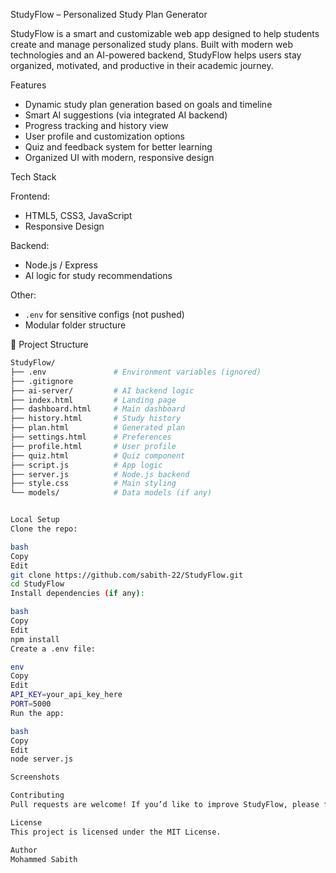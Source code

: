 StudyFlow – Personalized Study Plan Generator

StudyFlow is a smart and customizable web app designed to help students create and manage personalized study plans. Built with modern web technologies and an AI-powered backend, StudyFlow helps users stay organized, motivated, and productive in their academic journey.

Features
-  Dynamic study plan generation based on goals and timeline  
-  Smart AI suggestions (via integrated AI backend)  
-  Progress tracking and history view  
-  User profile and customization options  
-  Quiz and feedback system for better learning  
-  Organized UI with modern, responsive design

Tech Stack

Frontend:
- HTML5, CSS3, JavaScript
- Responsive Design

Backend:
- Node.js / Express
- AI logic for study recommendations

Other:
- `.env` for sensitive configs (not pushed)
- Modular folder structure


📂 Project Structure

```bash
StudyFlow/
├── .env               # Environment variables (ignored)
├── .gitignore
├── ai-server/         # AI backend logic
├── index.html         # Landing page
├── dashboard.html     # Main dashboard
├── history.html       # Study history
├── plan.html          # Generated plan
├── settings.html      # Preferences
├── profile.html       # User profile
├── quiz.html          # Quiz component
├── script.js          # App logic
├── server.js          # Node.js backend
├── style.css          # Main styling
└── models/            # Data models (if any)


Local Setup
Clone the repo:

bash
Copy
Edit
git clone https://github.com/sabith-22/StudyFlow.git
cd StudyFlow
Install dependencies (if any):

bash
Copy
Edit
npm install
Create a .env file:

env
Copy
Edit
API_KEY=your_api_key_here
PORT=5000
Run the app:

bash
Copy
Edit
node server.js

Screenshots

Contributing
Pull requests are welcome! If you’d like to improve StudyFlow, please fork the repo and submit a PR.

License
This project is licensed under the MIT License.

Author
Mohammed Sabith
